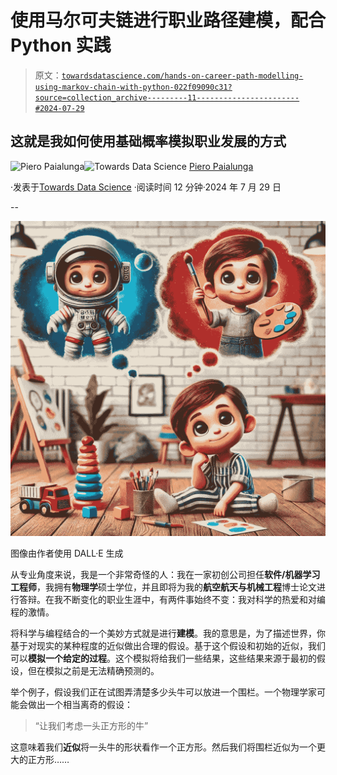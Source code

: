 # 使用马尔可夫链进行职业路径建模，配合 Python 实践

> 原文：[`towardsdatascience.com/hands-on-career-path-modelling-using-markov-chain-with-python-022f09090c31?source=collection_archive---------11-----------------------#2024-07-29`](https://towardsdatascience.com/hands-on-career-path-modelling-using-markov-chain-with-python-022f09090c31?source=collection_archive---------11-----------------------#2024-07-29)

## 这就是我如何使用基础概率模拟职业发展的方式

[](https://piero-paialunga.medium.com/?source=post_page---byline--022f09090c31--------------------------------)![Piero Paialunga](https://piero-paialunga.medium.com/?source=post_page---byline--022f09090c31--------------------------------)[](https://towardsdatascience.com/?source=post_page---byline--022f09090c31--------------------------------)![Towards Data Science](https://towardsdatascience.com/?source=post_page---byline--022f09090c31--------------------------------) [Piero Paialunga](https://piero-paialunga.medium.com/?source=post_page---byline--022f09090c31--------------------------------)

·发表于[Towards Data Science](https://towardsdatascience.com/?source=post_page---byline--022f09090c31--------------------------------) ·阅读时间 12 分钟·2024 年 7 月 29 日

--

![](img/b04ebfde370bda3adfad906991fa4615.png)

图像由作者使用 DALL·E 生成

从专业角度来说，我是一个非常奇怪的人：我在一家初创公司担任**软件/机器学习工程师**，我拥有**物理学**硕士学位，并且即将为我的**航空航天与机械工程**博士论文进行答辩。在我不断变化的职业生涯中，有两件事始终不变：我对科学的热爱和对编程的激情。

将科学与编程结合的一个美妙方式就是进行**建模**。我的意思是，为了描述世界，你基于对现实的某种程度的近似做出合理的假设。基于这个假设和初始的近似，我们可以**模拟一个给定的过程**。这个模拟将给我们一些结果，这些结果来源于最初的假设，但在模拟之前是无法精确预测的。

举个例子，假设我们正在试图弄清楚多少头牛可以放进一个围栏。一个物理学家可能会做出一个相当离奇的假设：

> “让我们考虑一头正方形的牛”

这意味着我们**近似**将一头牛的形状看作一个正方形。然后我们将围栏近似为一个更大的正方形……
